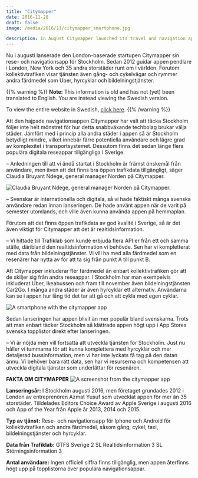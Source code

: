 ```yaml
---
title: "Citymapper"
date: 2016-11-28
draft: false
image: /media/2016/11/citymapper_smartphone.jpg

description: In August Citymapper launched its travel and navigation app for Stockholm.
---
```

Nu i augusti lanserade den London-baserade startupen Citymapper sin rese- och navigationsapp för Stockholm. Sedan 2012
guidar appen pendlare i London, New York och 35 andra storstäder runt om i världen. Förutom kollektivtrafiken visar
tjänsten även gång- och cykelvägar och rymmer andra färdmedel som Uber, hyrcyklar och bildelningstjänster.<!--more-->

{{% warning %}}
**Note:** This information is old and has not (yet) been translated to English. You are instead viewing the Swedish
version.

To view the entire website in Swedish, [click here](/sv/).
{{% /warning %}}

Att den hajpade navigationsappen Citymapper har valt att täcka Stockholm följer inte helt mönstret för hur detta
snabbväxande techbolag brukar välja städer. Jämfört med i princip alla andra städer i appen så är Stockholm betydligt
mindre, vilket innebär färre potentiella användare och lägre grad av komplexitet i transportsystemet. Dessutom finns det
sedan länge flera populära digitala reseappar tillgängliga i Sverige.

– Anledningen till att vi ändå startat i Stockholm är främst önskemål från användare, men även att det finns bra öppen
trafikdata tillgängligt, säger Claudia Bruyant Ndege, general manager Norden på Citymapper.

![Claudia Bruyant Ndege, general manager Norden på Citymapper.](/media/2016/11/citymapper_claudia_ndege.jpg 
"Claudia Bruyant Ndege, general manager Norden på Citymapper.")

– Svenskar är internationella och digitala, så vi hade faktiskt många svenska användare redan innan lanseringen. De hade
använt appen när de varit på semester utomlands, och ville även kunna använda appen på hemmaplan.

Förutom att det finns öppen trafikdata av god kvalité i Sverige, så är det även viktigt för Citymapper att det är
realtidsinformation.

– Vi hittade till Trafiklab som kunde erbjuda flera API:er från ett och samma ställe, däribland den realtidsinformation
vi behövde. Sen har vi kompletterat med data från bildelningstjänster. Vi vill ha med alla färdmedel som en resenärer
har nytta av för att ta sig från punkt A till punkt B.

Att Citymapper inkluderar fler färdmedel än enbart kollektivtrafiken gör att de skiljer sig från andra reseappar. I
Stockholm har man exempelvis inkluderat Uber, Ikeabussen och fram till november även bildelningstjänsten Car2Go. I många
andra städer är även hyrcyklar ett alternativ. Användarna kan se i appen hur lång tid det tar att gå och att cykla med
egen cyklar. 

![A smartphone with the citymapper app](/media/2016/11/citymapper_smartphone_2.jpg)

Sedan lanseringen har appen blivit än mer populär bland svenskarna. Trots att man enbart täcker Stockholm så klättrade
appen högt upp i App Stores svenska topplistor direkt efter lanseringen.

– Vi är nöjda men vill fortsätta att utveckla tjänsten för Stockholm. Just nu håller vi tummarna för att kunna
komplettera med hyrcyklar och mer detaljerad bussinformation, men vi har inte lyckats få tag på den datan ännu. Vi
behöver bara rätt data, sen har vi resurserna och kompetensen att utveckla digitala tjänster som underlättar för
resenären.

**FAKTA OM CITYMAPPER** 
![A screenshot from the citymapper app](/media/2016/11/citymapper_screenshot.jpg)

**Lanseringsår:**
I Stockholm augusti 2016, men företaget grundades 2012 i London av entreprenören Azmat Yusuf som utvecklat appen för mer
än 35 storstäder. Tilldelades Editors Choice Award av Apple Sverige i augusti 2016 och App of the Year från Apple år
2013, 2014 och 2015.

**Typ av tjänst:**
Rese- och navigationsapp för Iphone och Android för kollektivtrafiken och andra färdmedel, såsom gång, cykel, taxi,
bildelningstjänster och hyrcyklar.

**Data från Trafiklab:**
GTFS Sverige 2 SL Realtidsinformation 3 SL Störningsinformation 3

**Antal användare:**
Ingen officiell siffra finns tillgänglig, men appen återfinns högt upp på topplistorna över populära navigationsappar.
